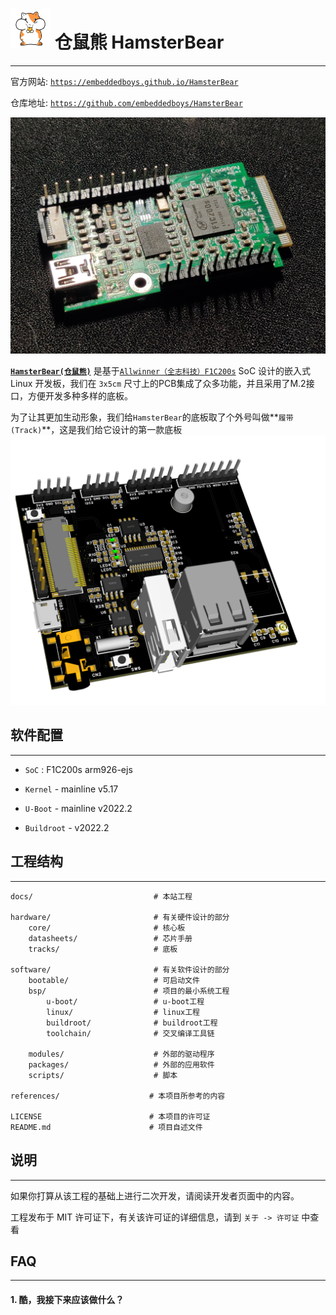 
# ![Hamster](assets/hamster_64.png) 仓鼠熊 HamsterBear
------

官方网站:
[`https://embeddedboys.github.io/HamsterBear`](https://embeddedboys.github.io/HamsterBear)

仓库地址:
[`https://github.com/embeddedboys/HamsterBear`](https://github.com/embeddedboys/HamsterBear)

![HamsterBear](assets/hamsterbear_real.jpg "HamsterBear")

[**`HamsterBear(仓鼠熊)`**]() 是基于[`Allwinner（全志科技）`](https://www.allwinnertech.com/)[`F1C200s`]() SoC 设计的嵌入式 Linux 开发板，我们在 `3x5cm` 尺寸上的PCB集成了众多功能，并且采用了M.2接口，方便开发多种多样的底板。

为了让其更加生动形象，我们给`HamsterBear`的底板取了个外号叫做**`履带(Track)`**，这是我们给它设计的第一款底板
![HamsterBear Track Wireless](assets/hamsterbear_track_wireless_top.png "HamsterBear Track Wireless")


## 软件配置
------

* `SoC` : F1C200s arm926-ejs


* `Kernel` - mainline v5.17


* `U-Boot` - mainline v2022.2


* `Buildroot` - v2022.2


## 工程结构
------
    docs/                           # 本站工程
        
    hardware/                       # 有关硬件设计的部分
        core/                       # 核心板
        datasheets/                 # 芯片手册
        tracks/                     # 底板

    software/                       # 有关软件设计的部分
        bootable/                   # 可启动文件
        bsp/                        # 项目的最小系统工程
            u-boot/                 # u-boot工程
            linux/                  # linux工程
            buildroot/              # buildroot工程
            toolchain/              # 交叉编译工具链

        modules/                    # 外部的驱动程序
        packages/                   # 外部的应用软件
        scripts/                    # 脚本

    references/                    # 本项目所参考的内容

    LICENSE                        # 本项目的许可证
    README.md                      # 项目自述文件

## 说明
------
如果你打算从该工程的基础上进行二次开发，请阅读开发者页面中的内容。

工程发布于 MIT 许可证下，有关该许可证的详细信息，请到 `关于 -> 许可证` 中查看

## FAQ
------

#### 1. 酷，我接下来应该做什么？